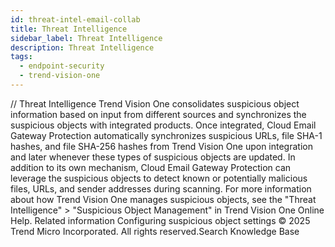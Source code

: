 ```yaml
---
id: threat-intel-email-collab
title: Threat Intelligence
sidebar_label: Threat Intelligence
description: Threat Intelligence
tags:
  - endpoint-security
  - trend-vision-one
---
```


/*<![CDATA[*/ $('#title').html($('meta[name=map-description]').attr('content')); /*]]>*/ Threat Intelligence Trend Vision One consolidates suspicious object information based on input from different sources and synchronizes the suspicious objects with integrated products. Once integrated, Cloud Email Gateway Protection automatically synchronizes suspicious URLs, file SHA-1 hashes, and file SHA-256 hashes from Trend Vision One upon integration and later whenever these types of suspicious objects are updated. In addition to its own mechanism, Cloud Email Gateway Protection can leverage the suspicious objects to detect known or potentially malicious files, URLs, and sender addresses during scanning. For more information about how Trend Vision One manages suspicious objects, see the "Threat Intelligence" > "Suspicious Object Management" in Trend Vision One Online Help. Related information Configuring suspicious object settings © 2025 Trend Micro Incorporated. All rights reserved.Search Knowledge Base